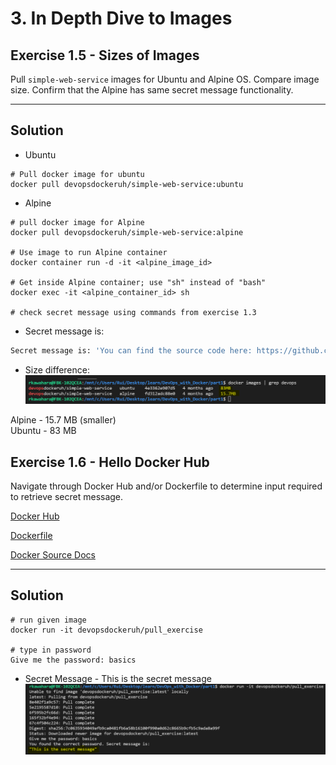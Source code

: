 # 3. In Depth Dive to Images 

## Exercise 1.5 - Sizes of Images

Pull ```simple-web-service``` images for Ubuntu and Alpine OS. Compare image size. Confirm that the Alpine has same secret message functionality.

---

## Solution

* Ubuntu
``` docker 
# Pull docker image for ubuntu
docker pull devopsdockeruh/simple-web-service:ubuntu
```

* Alpine
``` docker
# pull docker image for Alpine
docker pull devopsdockeruh/simple-web-service:alpine

# Use image to run Alpine container
docker container run -d -it <alpine_image_id>

# Get inside Alpine container; use "sh" instead of "bash"
docker exec -it <alpine_container_id> sh

# check secret message using commands from exercise 1.3
```

* Secret message is:
``` sh
Secret message is: 'You can find the source code here: https://github.com/docker-hy'
```

* Size difference:
![1.5 - Size of Images](../img/e1.5.PNG)

Alpine - 15.7 MB (smaller)\
Ubuntu - 83 MB

## Exercise 1.6 - Hello Docker Hub

Navigate through Docker Hub and/or Dockerfile to determine input required to retrieve secret message.

[Docker Hub](https://hub.docker.com/r/devopsdockeruh/pull_exercise)

[Dockerfile](https://github.com/docker-hy/docs-exercise/blob/master/Dockerfile)

[Docker Source Docs](https://github.com/docker-hy/docs-exercise)

--- 

## Solution

``` docker 
# run given image
docker run -it devopsdockeruh/pull_exercise

# type in password
Give me the password: basics
```

* Secret Message - This is the secret message
![1.6 - Hello Docker Hub](../img/e1.6.PNG)
